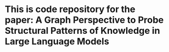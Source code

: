 # This is code repository for the paper: A Graph Perspective to Probe Structural Patterns of Knowledge in Large Language Models

